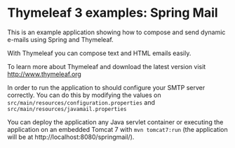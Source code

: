 Thymeleaf 3 examples: Spring Mail
=================================

This is an example application showing how to compose and send dynamic e-mails using Spring and Thymeleaf.

With Thymeleaf you can compose text and HTML emails easily.

To learn more about Thymeleaf and download the latest version visit
     http://www.thymeleaf.org

In order to run the application to should configure your SMTP server correctly.
You can do this by modifying the values on `src/main/resources/configuration.properties`
and `src/main/resources/javamail.properties`

You can deploy the application any Java servlet container or executing the application 
on an embedded Tomcat 7 with `mvn tomcat7:run` (the application will be at http://localhost:8080/springmail/).
